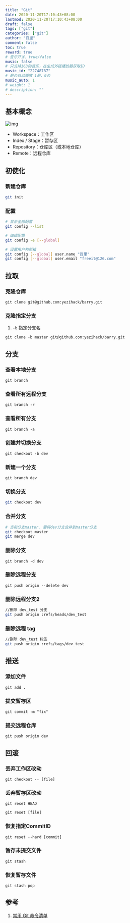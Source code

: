 ```yaml
---
title: "Git"
date: 2020-11-20T17:10:43+08:00
lastmod: 2020-11-20T17:10:43+08:00
draft: false
tags: ["git"]
categories: ["git"]
author: "百里"
comment: false
toc: true
reward: true
# 音乐开关，true/false
music: false
# 只支持163的音乐，在生成外链播放器获取ID
music_id: "22748787"
# 是否自动播放 1是，0否
music_auto: 1
# weight: 1
# description: ""
---
```


## 基本概念

![img](http://www.ruanyifeng.com/blogimg/asset/2015/bg2015120901.png)

- Workspace：工作区
- Index / Stage：暂存区
- Repository：仓库区（或本地仓库）
- Remote：远程仓库



## 初使化

### 新建仓库

```sh
git init 
```

### 配置

```sh
# 显示全部配置
git config --list 

# 编辑配置
git config -e [--global]

# 设置用户和邮箱
git config [--global] user.name "百里"
git config [--global] user.email "freeit@126.com"
```

## 拉取

### 克隆仓库

`git clone git@github.com:yezihack/barry.git `

### 克隆指定分支

1. `-b` 指定分支名

`git clone -b master git@github.com:yezihack/barry.git`

## 分支 

### 查看本地分支

`git branch`

### 查看所有远程分支 

`git branch -r`

### 查看所有分支 

`git branch -a`

### 创建并切换分支

`git checkout -b dev`

### 新建一个分支 

`git branch dev`

### 切换分支

```sh
git checkout dev
```

### 合并分支 

```sh
# 当前分支master, 要将dev分支合并到master分支
git checkout master
git merge dev
```

### 删除分支 

`git branch -d dev`

### 删除远程分支

`git push origin --delete dev`

### 删除远程分支2

```sh
//删除 dev_test 分支
git push origin :refs/heads/dev_test
```

### 删除远程 tag

```sh
//删除 dev_test 标签
git push origin :refs/tags/dev_test
```

## 推送

### 添加文件

`git add .`

### 提交暂存区

`git commit -m "fix"`

### 提交远程仓库

`git push origin dev`

## 回滚

###  丢弃工作区改动

`git checkout -- [file]`

### 丢弃暂存区改动

`git reset HEAD`

`git reset [file]`

### 恢复指定CommitID

`git reset --hard [commit]`

### 暂存未提交文件

`git stash`

### 恢复暂存文件

`git stash pop`

## 参考

1. [常用 Git 命令清单](https://www.ruanyifeng.com/blog/2015/12/git-cheat-sheet.html)

